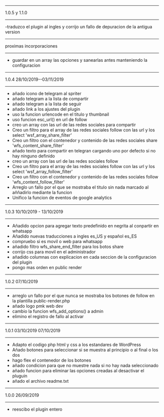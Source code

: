 ********************************
 1.0.5 y 1.1.0
********************************
-traduzco el plugin al ingles y corrijo un fallo de depuracion de la antigua  version 



********************************
 proximas incorporaciones
********************************
- guardar en un array las opciones y sanearlas antes manteniendo la configuracion







********************************
 1.0.4 28/10/2019--03/11/2019 
********************************
- añado icono de telegram al spriter
- añado telegram a la lista de compartir
- añado telegram a la lista de seguir 
- añado link a los ajustes del plugin
- uso la funcion urlencode en el titulo y thumbnail
- uso funcion esc_url() en url de follow
- creo un array con las url de las redes sociales para compartir
- Creo un filtro para el array de las redes sociales follow con las url y los select 'wsf_array_share_filter'
- Creo un filtro con el contenedor y contenido de las redes sociales share 'wfs_content_share_filter'
- añado texto para compartir en telegran cargando uno por defecto si no hay ninguno definido
- creo un array con las url de las redes sociales follow
- Creo un filtro para el array de las redes sociales follow con las url y los select 'wsf_array_follow_filter'
- Creo un filtro con el contenedor y contenido de las redes sociales follow 'wfs_content_follow_filter'
- Arreglo un fallo por el que se mostraba el titulo sin nada marcado al aññadirlo mediante la funcion
- Unifico la funcion de eventos de google analytics





********************************
 1.0.3 10/10/2019 - 13/10/2019
********************************
- Añadido opcion para agregar texto predefinido en negrita al conpartir en whatsapp 
- Añadido nuevas traducciones a ingles es_US y español es_ES
- compruebo si es movil o web para whatsapp 
- añadido filtro wfs_share_end_filter para los botos share
- corrijo css para movil en el administrador
- añadido columnas con explicacion en cada seccion de la configuracion del plugin
- pongo mas orden en public render




********************************
 1.0.2 07/10/2019
********************************
- arreglo un fallo por el que nunca se mostraba los botones de follow en la plantilla public-render.php
- añado logo pmk web dev
- cambio la funcion wfs_add_options() a admin
- elimino el registro de fallo al activar



********************************
 1.0.1 03/10/2019 07/10/2019
********************************
- Adapto el codigo php html y css a los estandares de WordPress
- Añado botones para seleccionar si se muestra al principio o al final o los dos
- hago flex el contenedor de los botones
- añado condicion para que no muestre nada si no hay nada seleccionado
- añado funcion para eliminar las opciones creadas al desactivar el pluguin
- añado el archivo readme.txt



********************************
 1.0.0 26/09/2019
********************************
- reescibo el plugin entero

